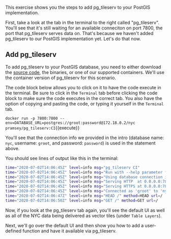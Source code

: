 This exercise shows you the steps to add pg_tileserv to your PostGIS implementation. 

First, take a look at the tab in the terminal to the right called "pg_tileserv". You'll see that it's still waiting for an available conneciton on port 7800, the port that pg_tileserv serves data on. That's because we haven't added pg_tileserv to our PostGIS implementation yet. Let's do that now.

## Add pg_tileserv

To add pg_tileserv to your PostGIS database, you need to either download the [source code](https://github.com/CrunchyData/pg_tileserv), the binaries, or one of our supported containers. We'll use the container version of pg_tileserv for this scenario. 

The code block below allows you to click on it to have the code execute in the terminal. Be sure to click in the ```Terminal``` tab before clicking the code block to make sure the code executes in the correct tab. You also have the option of copying and pasting the code, or typing it yourself in the ```Terminal``` tab.

```docker run -p 7800:7800 --env=DATABASE_URL=postgres://groot:password@172.18.0.2/nyc pramsey/pg_tileserv:CI```{{execute}}

You'll see that the connection info we provided in the intro (database name: `nyc`, username: `groot`, and password: `password`) is used in the statement above. 

You should see lines of output like this in the terminal:

```sh
time="2020-07-02T14:06:45Z" level=info msg="pg_tileserv CI"
time="2020-07-02T14:06:45Z" level=info msg="Run with --help parameter for commandline options"
time="2020-07-02T14:06:45Z" level=info msg="Using database connection info from environment variable DATABASE_URL"
time="2020-07-02T14:06:45Z" level=info msg="Serving HTTP  at 0.0.0.0:7800"
time="2020-07-02T14:06:45Z" level=info msg="Serving HTTPS at 0.0.0.0:7801"
time="2020-07-02T14:06:45Z" level=info msg="Connected as 'groot' to 'nyc' @ '172.18.0.2'"
time="2020-07-02T14:06:47Z" level=info msg="HEAD /" method=HEAD url=/
time="2020-07-02T14:06:50Z" level=info msg="GET /" method=GET url=/
```

Now, if you look at the pg_tileserv tab again, you'll see the default UI as well as all of the NYC data being delivered as vector tiles (under ```Table Layers```).

Next, we'll go over the default UI and then show you how to add a user-defined function and have it available via pg_tileserv.
